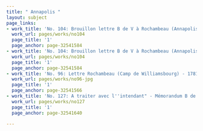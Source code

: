```yaml
---
title: " Annapolis "
layout: subject
page_links:
- work_title: 'No. 104: Brouillon lettre B de V à Rochambeau (Annapolis) - 1781/09/18'
  work_url: pages/works/no104
  page_title: '1'
  page_anchor: page-32541584
- work_title: 'No. 104: Brouillon lettre B de V à Rochambeau (Annapolis) - 1781/09/18'
  work_url: pages/works/no104
  page_title: '1'
  page_anchor: page-32541584
- work_title: 'No. 96: Lettre Rochambeau (Camp de Williamsbourg) - 1781/09/15'
  work_url: pages/works/no96-jpg
  page_title: '1'
  page_anchor: page-32541566
- work_title: 'No. 127: A traiter avec l''intendant" - Mémorandum B de V - 1781/09/18'
  work_url: pages/works/no127
  page_title: '1'
  page_anchor: page-32541640

---
```

